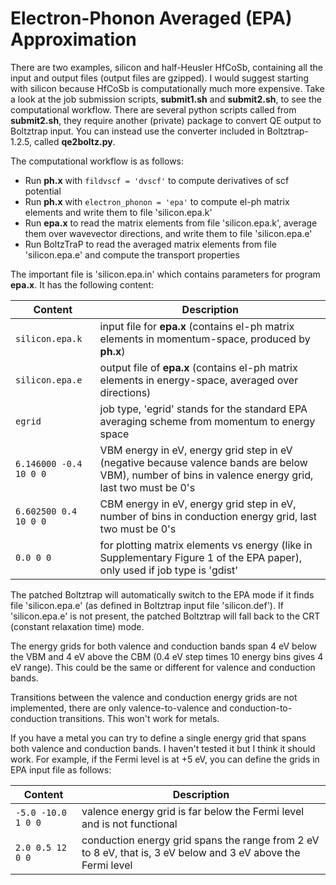# Electron-Phonon Averaged (EPA) Approximation

There are two examples, silicon and half-Heusler HfCoSb, containing all the input and output files (output files are gzipped). I would suggest starting with silicon because HfCoSb is computationally much more expensive. Take a look at the job submission scripts, **submit1.sh** and **submit2.sh**, to see the computational workflow. There are several python scripts called from **submit2.sh**, they require another (private) package to convert QE output to Boltztrap input. You can instead use the converter included in Boltztrap-1.2.5, called **qe2boltz.py**.

The computational workflow is as follows:
- Run **ph.x** with `fildvscf = 'dvscf'` to compute derivatives of scf potential
- Run **ph.x** with `electron_phonon = 'epa'` to compute el-ph matrix elements and write them to file 'silicon.epa.k'
- Run **epa.x** to read the matrix elements from file 'silicon.epa.k', average them over wavevector directions, and write them to file 'silicon.epa.e'
- Run BoltzTraP to read the averaged matrix elements from file 'silicon.epa.e' and compute the transport properties

The important file is 'silicon.epa.in' which contains parameters for program **epa.x**. It has the following content:

| Content                | Description                                                                                                                                          |
|------------------------|------------------------------------------------------------------------------------------------------------------------------------------------------|
| `silicon.epa.k`        | input file for **epa.x** (contains el-ph matrix elements in momentum-space, produced by **ph.x**)                                                    |
| `silicon.epa.e`        | output file of **epa.x** (contains el-ph matrix elements in energy-space, averaged over directions)                                                  |
| `egrid`                | job type, 'egrid' stands for the standard EPA averaging scheme from momentum to energy space                                                         |
| `6.146000 -0.4 10 0 0` | VBM energy in eV, energy grid step in eV (negative because valence bands are below VBM), number of bins in valence energy grid, last two must be 0's |
| `6.602500 0.4 10 0 0`  | CBM energy in eV, energy grid step in eV, number of bins in conduction energy grid, last two must be 0's                                             |
| `0.0 0 0`              | for plotting matrix elements vs energy (like in Supplementary Figure 1 of the EPA paper), only used if job type is 'gdist'                           |

The patched Boltztrap will automatically switch to the EPA mode if it finds file 'silicon.epa.e' (as defined in Boltztrap input file 'silicon.def'). If 'silicon.epa.e' is not present, the patched Boltztrap will fall back to the CRT (constant relaxation time) mode.

The energy grids for both valence and conduction bands span 4 eV below the VBM and 4 eV above the CBM (0.4 eV step times 10 energy bins gives 4 eV range). This could be the same or different for valence and conduction bands.

Transitions between the valence and conduction energy grids are not implemented, there are only valence-to-valence and conduction-to-conduction transitions. This won't work for metals.

If you have a metal you can try to define a single energy grid that spans both valence and conduction bands. I haven't tested it but I think it should work. For example, if the Fermi level is at +5 eV, you can define the grids in EPA input file as follows:

| Content                | Description                                                                                                                                          |
|------------------------|------------------------------------------------------------------------------------------------------------------------------------------------------|
| `-5.0 -10.0 1 0 0`     | valence energy grid is far below the Fermi level and is not functional                                                                               |
| `2.0 0.5 12 0 0`       | conduction energy grid spans the range from 2 eV to 8 eV, that is, 3 eV below and 3 eV above the Fermi level                                         |
